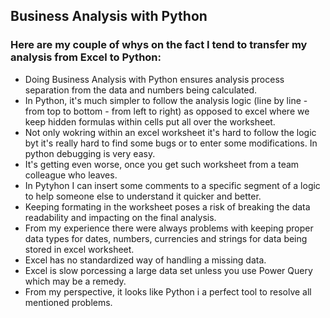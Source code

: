 <h2>Business Analysis with Python</h2>
<h3>Here are my couple of whys on the fact I tend to transfer my analysis from Excel to Python:</h3>
<ul>
  <li>Doing Business Analysis with Python ensures analysis process separation from the data and numbers being calculated.</li>
  <li>In Python, it's much simpler to follow the analysis logic (line by line - from top to bottom - from left to right) as opposed to excel where we keep hidden formulas within cells put all over the worksheet.</li>
  <li>Not only wokring within an excel worksheet it's hard to follow the logic byt it's really hard to find some bugs or to enter some modifications. In python debugging is very easy.</li>
  <li>It's getting even worse, once you get such worksheet from a team colleague who leaves.</li>
  <li>In Pytyhon I can insert some comments to a specific segment of a logic to help someone else to understand it quicker and better.</li>
  <li>Keeping formating in the worksheet poses a risk of breaking the data readability and impacting on the final analysis.</li>
  <li>From my experience there were always problems with keeping proper data types for dates, numbers, currencies and strings for data being stored in excel worksheet.</li>
  <li>Excel has no standardized way of handling a missing data.</li>
  <li>Excel is slow porcessing a large data set unless you use Power Query which may be a remedy.</li>
  <li>From my perspective, it looks like Python i a perfect tool to resolve all mentioned problems.</li>
</ul>
